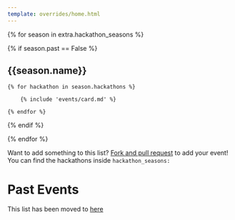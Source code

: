 ```yaml
---
template: overrides/home.html
---
```


{% for season in extra.hackathon_seasons %}

{% if season.past == False %}

## {{season.name}}

<div class="hack-list">
    
    {% for hackathon in season.hackathons %}

        {% include 'events/card.md' %}

    {% endfor %}

</div>

{% endif %}

{% endfor %}

Want to add something to this list? [Fork and pull request](https://github.com/Hackathons-UK/wiki/edit/master/events.yml) to add your event! You can find the hackathons inside `hackathon_seasons:`

# Past Events
This list has been moved to [here](events/list)
